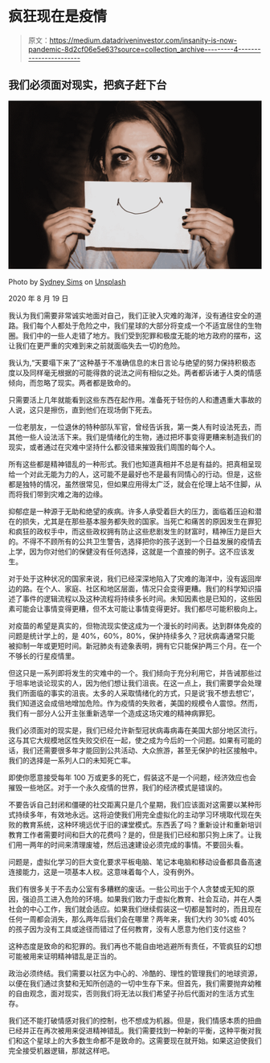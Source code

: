 # 疯狂现在是疫情

> 原文：<https://medium.datadriveninvestor.com/insanity-is-now-pandemic-8d2cf06e5e63?source=collection_archive---------4----------------------->

## 我们必须面对现实，把疯子赶下台

![](img/d05bd1c3ec3ee8148f4d0672d40597f9.png)

Photo by [Sydney Sims](https://unsplash.com/@fairytailphotography?utm_source=medium&utm_medium=referral) on [Unsplash](https://unsplash.com?utm_source=medium&utm_medium=referral)

2020 年 8 月 19 日

我认为我们需要非常诚实地面对自己，我们正驶入灾难的海洋，没有通往安全的道路。我们每个人都处于危险之中，我们星球的大部分将变成一个不适宜居住的生物圈。我们中的一些人走错了地方。我们受到犯罪和极度无能的地方政府的摆布，这让我们在更严重的灾难到来之前就面临失去一切的危险。

我认为,“天要塌下来了”这种基于不准确信息的末日言论与绝望的努力保持积极态度以及同样毫无根据的可能得救的说法之间有相似之处。两者都诉诸于人类的情感倾向，而忽略了现实。两者都是致命的。

只需要活上几年就能看到这些东西在起作用。准备死于轻伤的人和遭遇重大事故的人说，这只是擦伤，直到他们在现场倒下死去。

一位老朋友，一位退休的特种部队军官，曾经告诉我，第一类人有时设法死去，而其他一些人设法活下来。我们是情绪化的生物，通过把坏事变得更糟来制造我们的现实，或者通过在灾难中坚持什么都没错来摧毁我们周围的每个人。

所有这些都是精神错乱的一种形式。我们也知道真相并不总是有益的。把真相呈现给一个对此无能为力的人，这可能不是最好也不是最有同情心的行动。但是，这些都是独特的情况，虽然很常见，但如果应用得太广泛，就会在伦理上站不住脚，从而将我们带到灾难之海的边缘。

抑郁症是一种源于无助和绝望的疾病。许多人承受着巨大的压力，面临着压迫和潜在的损失，尤其是在那些基本服务都失败的国家。当死亡和痛苦的原因发生在罪犯和疯狂的政权手中，而这些政权拥有防止这些悲剧发生的财富时，精神压力是巨大的。不得不不顾所有的公共卫生警告，选择把你的孩子送到一个日益发展的疫情去上学，因为你对他们的保健没有任何选择，这就是一个直接的例子。这不应该发生。

对于处于这种状况的国家来说，我们已经深深地陷入了灾难的海洋中，没有返回岸边的路。在个人、家庭、社区和地区层面，情况只会变得更糟。我们的科学知识描述了事件的逻辑流程以及这种流程将持续多长时间。未知因素也是已知的，这些因素可能会让事情变得更糟，但不太可能让事情变得更好。我们都尽可能积极向上。

对疫苗的希望是真实的，但物流现实使这成为一个漫长的时间表。达到群体免疫的问题是统计学上的，是 40%，60%，80%，保护持续多久？冠状病毒通常只能被抑制一年或更短时间。新冠肺炎有迹象表明，拥有它只能保护两三个月。在一个不够长的行星疫情里。

但这只是一系列即将发生的灾难中的一个。我们倾向于充分利用它，并告诫那些过于坦率地谈论现实的人，因为他们想让我们沮丧。在这一点上，我们需要学会处理我们所面临的事实的沮丧。太多的人采取情绪化的方式，只是说‘我不想去想它’，我们知道这会成倍地增加危险。作为疫情的失败者，美国的规模令人震惊。然而，我们有一部分人公开主张重新选举一个造成这场灾难的精神病罪犯。

我们必须面对的现实是，我们已经允许新型冠状病毒病毒在美国大部分地区流行。这与其它大规模地区性失败交织在一起，使之成为今后的一个问题。如果有可能的话，我们还需要很多年才能回到公共活动、大众旅游，甚至无保护的社区接触中。我们的选择是一系列人口的未知死亡率。

即使你愿意接受每年 100 万或更多的死亡，假装这不是一个问题，经济效应也会摧毁一些地区。对于一个永久疫情的世界，我们的经济模式是错误的。

不要告诉自己封闭和僵硬的社交距离只是几个星期，我们应该面对这需要以某种形式持续多年，有效地永远。这将迫使我们用完全虚拟化的主动学习环境取代现在失败的教育系统，这种环境远优于旧的课堂模式。东西丢了吗？重新设计和重新培训教育工作者需要时间和巨大的花费吗？是的，但是我们已经和那只狗上床了。让我们用一两年的时间来清理废墟，然后迅速建设必须完成的事情。不要回头看。

问题是，虚拟化学习的巨大变化要求平板电脑、笔记本电脑和移动设备都具备高速连接能力，这是一项基本人权。这意味着每个人，没有例外。

我们有很多关于不去办公室有多糟糕的废话。一些公司出于个人贪婪或无知的原因，强迫员工进入危险的环境。如果我们致力于虚拟化教育、社会互动，并在人类社会的中心工作，我们就会适应。如果我们继续假装这一切都是暂时的，而且现在任何一周都会消失，那么两年后我们会在哪里？两年来，我们大约 30%或 40%的孩子因为没有工具或途径而错过了任何教育，没有人愿意为他们支付这些？

这种态度是致命的和犯罪的。我们再也不能自由地逃避所有责任，不管疯狂的幻想可能被用来证明精神错乱是正当的。

政治必须终结。我们需要以社区为中心的、冷酷的、理性的管理我们的地球资源，以便在我们通过贪婪和无知所创造的一切中生存下来。但首先，我们需要抛弃幼稚的自由观念，面对现实，否则我们将无法以我们希望子孙后代面对的生活方式生存。

我们还不能打破情感对我们的控制，也不想成为机器。但是，我们情感本质的扭曲已经并正在再次被用来促进精神错乱。我们需要找到一种新的平衡，这种平衡对我们和这个星球上的大多数生命都不是致命的。这需要现在就开始。如果这迫使我们完全接受机器逻辑，那就这样吧。